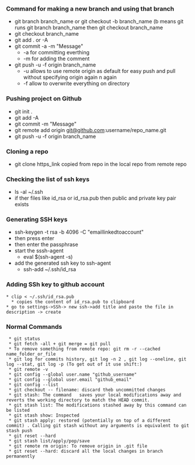 ### Command for making a new branch and using that branch
  * git branch branch_name or git checkout -b branch_name (b means git runs git branch branch_name then git checkout branch_name
  * git checkout branch_name
  * git add . or -A
  * git commit -a -m "Message"
      * -a for committing everthing
      * -m for adding the comment
  * git push -u -f origin branch_name
      * -u allows to use remote origin as default for easy push and pull without specifying origin again n again
      * -f allow to overwrite everything on directory
 
### Pushing project on Github
  * git init . 
  * git add -A
  * git commit -m "Message"
  * git remote add origin git@github.com:username/repo_name.git
  * git push -u -f origin branch_name
  
### Cloning a repo
 * git clone https_link copied from repo in the local repo from remote repo
 
 ### Checking the list of ssh keys
   * ls -al ~/.ssh
   * if ther files like id_rsa or id_rsa.pub then public and private key pair exists
   
 ### Generating SSH keys
  * ssh-keygen -t rsa -b 4096 -C "emaillinkedtoaccount"
  * then press enter
  * then enter the passphrase
  * start the sssh-agent
     * eval $(ssh-agent -s)
  * add the generated ssh key to ssh-agent
    * ssh-add ~/.ssh/id_rsa
    
  ### Adding SSh key to github account
    * clip < ~/.ssh/id_rsa.pub
      * copies the content of id_rsa.pub to clipboard
    * go to settings->SSh-> new ssh->add title and paste the file in description -> create  
      
  ###  Normal Commands
     * git status
     * git fetch -all + git merge = git pull
     * To remove something from remote repo: git rm -r --cached name_folder_or_file
     * git log for commits history, git log -n 2 , git log --oneline, git log --stat, git log -p (To get out of it use shift:)
     * git remote -v
     * git config --global user.name "github_username"
     * git config --global user.email "github_email"
     * git config --list
     * git checkout -- filename: discard theb uncommitted changes
     * git stash: The command   saves your local modifications away and reverts the working directory to match the HEAD commit.
     * git stash list: The modifications stashed away by this command can be listed 
     * git stash show: Inspected 
     * git stash apply: restored (potentially on top of a different commit) . Calling git stash without any arguments is equivalent to git stash push
     * git reset --hard
     * git stash list/apply/pop/save
     * git remote rm origin: To remove origin in .git file
     * git reset --hard: discard all the local changes in branch permanently
     

